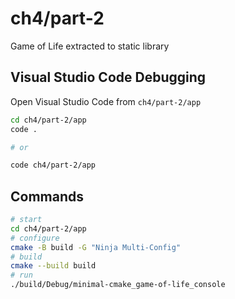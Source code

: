 # ch4/part-2

Game of Life extracted to static library

## Visual Studio Code Debugging

Open Visual Studio Code from `ch4/part-2/app`

```bash
cd ch4/part-2/app
code .

# or

code ch4/part-2/app
```

## Commands

```bash
# start
cd ch4/part-2/app
# configure
cmake -B build -G "Ninja Multi-Config"
# build
cmake --build build
# run
./build/Debug/minimal-cmake_game-of-life_console
```
